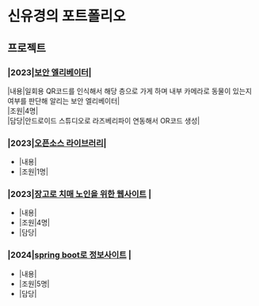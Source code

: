# 신유경의 포트폴리오

## 프로젝트

### |2023|[보안 엘리베이터](https://github.com/Shinilwoo/QRapp.git)|  
|내용|일회용 QR코드를 인식해서 해당 층으로 가게 하며 내부 카메라로 동물이 있는지 여부를 판단해 알리는 보안 엘리베이터|  
|조원|4명|  
|담당|안드로이드 스튜디오로 라즈베리파이 연동해서 OR코드 생성|  


### |2023|[오픈소스 라이브러리](https://github.com/Shinilwoo/game-test.git)|
- |내용|
- |조원|1명|
### |2023|[장고로 치매 노인을 위한 웹사이트](https://ddunos.github.io/CareFit/) |
- |내용|
- |조원|4명|
- |담당|
### |2024|[spring boot로 정보사이트](https://github.com/Shinilwoo/KD3_B_Project.git) |
- |내용|
- |조원|5명|
- |담당|
